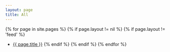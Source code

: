 ```yaml
---
layout: page
title: All
---
```


{% for page in site.pages %}
{% if page.layout != nil %}
{% if page.layout != 'feed' %}
 * <a href="{{ page.url | remove: '/index.html' }}">{{ page.title }}</a>
{% endif %}
{% endif %}
{% endfor %}


